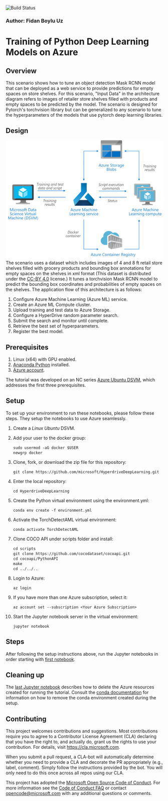 ![Build Status](https://dev.azure.com/customai/HyperdriveDeepLearning/_apis/build/status/microsoft.HyperdriveDeepLearning?branchName=master)

### Author: Fidan Boylu Uz

# Training of Python Deep Learning Models on Azure 

## Overview

This scenario shows how to tune an object detection Mask RCNN model that can be deployed as a web service to provide predictions for empty spaces on store shelves. For this scenario, "Input Data" in the architecture diagram refers to images of retailer store shelves filled with products and empty spaces to be predicted by the model. The scenario is designed for Pytorch's torchvision library but can be generalized to any scenario to tune the hyperparameters of the models that use pytorch deep learning libraries. 

## Design

![alt text](Design.png "Design")
The scenario uses a dataset which includes images of 4 and 8 ft retail store shelves filled with grocery products and bounding box annotations for empty spaces on the shelves in xml format (This dataset is distributed under the [CC-BY 4.0](https://creativecommons.org/licenses/by/4.0/) license.) It tunes a torchvision Mask RCNN model to predict the bounding box coordinates and probabilities of empty spaces on the shelves. The application flow of this architecture is as follows:

1. Configure Azure Machine Learning (Azure ML) service.
2. Create an Azure ML Compute cluster.
3. Upload training and test data to Azure Storage.
4. Configure a HyperDrive random parameter search.
5. Submit the search and monitor until complete.
6. Retrieve the best set of hyperparameters.
7. Register the best model.

## Prerequisites

1. Linux (x64) with GPU enabled.
2. [Anaconda Python](https://www.anaconda.com/download) installed.
3. [Azure account](https://azure.microsoft.com).

The tutorial was developed on an NC series [Azure Ubuntu
DSVM](https://docs.microsoft.com/en-us/azure/machine-learning/data-science-virtual-machine/dsvm-ubuntu-intro),
which addresses the first three prerequisites.

## Setup

To set up your environment to run these notebooks, please follow these steps.  They setup the notebooks to use Azure seamlessly.

1. Create a _Linux_ _Ubuntu_ DSVM.
2. Add your user to the docker group:
    ```
    sudo usermod -aG docker $USER
    newgrp docker
    ```
2. Clone, fork, or download the zip file for this repository:
   ```
   git clone https://github.com/microsoft/HyperdriveDeepLearning.git
   ```
3. Enter the local repository:
   ```
   cd HyperdriveDeepLearning
   ```
4. Create the Python virtual environment using the environment.yml:
   ```
   conda env create -f environment.yml
   ```
5. Activate the TorchDetectAML virtual environment:
   ```
   conda activate TorchDetectAML
   ```
6. Clone COCO API under scripts folder and install:
    ```
    cd scripts
    git clone https://github.com/cocodataset/cocoapi.git
    cd cocoapi/PythonAPI
    make
    cd ../../..
    ```
   
7. Login to Azure:
   ```
   az login
   ```
8. If you have more than one Azure subscription, select it:
   ```
   az account set --subscription <Your Azure Subscription>
   ```
9. Start the Jupyter notebook server in the virtual environment:
   ```
   jupyter notebook
   ```

## Steps

After following the setup instructions above, run the Jupyter notebooks in order starting with [first notebook](https://github.com/Microsoft/MLHyperparameterTuning/blob/master/00_.ipynb).

## Cleaning up

The [last Jupyter notebook](05_Tear_Down.ipynb) describes how to delete the Azure resources created for running the tutorial. Consult the [conda documentation](https://docs.conda.io) for information on how to remove the conda environment created during the setup.

## Contributing

This project welcomes contributions and suggestions.  Most contributions require you to agree to a Contributor License Agreement (CLA) declaring that you have the right to, and actually do, grant us the rights to use your contribution. For details, visit https://cla.microsoft.com.

When you submit a pull request, a CLA-bot will automatically determine whether you need to provide a CLA and decorate the PR appropriately (e.g., label, comment). Simply follow the instructions provided by the bot. You will only need to do this once across all repos using our CLA.

This project has adopted the [Microsoft Open Source Code of Conduct](https://opensource.microsoft.com/codeofconduct/). For more information see the [Code of Conduct FAQ](https://opensource.microsoft.com/codeofconduct/faq/) or contact [opencode@microsoft.com](mailto:opencode@microsoft.com) with any additional questions or comments.
